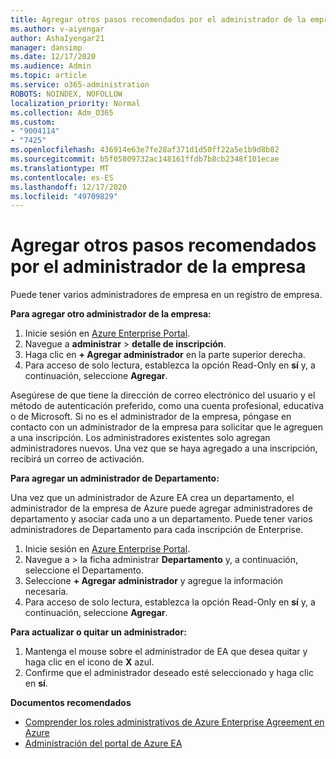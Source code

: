 ```yaml
---
title: Agregar otros pasos recomendados por el administrador de la empresa
ms.author: v-aiyengar
author: AshaIyengar21
manager: dansimp
ms.date: 12/17/2020
ms.audience: Admin
ms.topic: article
ms.service: o365-administration
ROBOTS: NOINDEX, NOFOLLOW
localization_priority: Normal
ms.collection: Adm_O365
ms.custom:
- "9004114"
- "7425"
ms.openlocfilehash: 436914e63e7fe28af371d1d50ff22a5e1b9d8b82
ms.sourcegitcommit: b5f05809732ac148161ffdb7b8cb2348f101ecae
ms.translationtype: MT
ms.contentlocale: es-ES
ms.lasthandoff: 12/17/2020
ms.locfileid: "49709829"
---
```

# <a name="add-another-enterprise-administrator---recommended-steps"></a>Agregar otros pasos recomendados por el administrador de la empresa

Puede tener varios administradores de empresa en un registro de empresa.

**Para agregar otro administrador de la empresa:**

1. Inicie sesión en [Azure Enterprise Portal](https://ea.azure.com/).
1. Navegue a **administrar**  >  **detalle de inscripción**.
1. Haga clic en **+ Agregar administrador** en la parte superior derecha.
1. Para acceso de solo lectura, establezca la opción Read-Only en **sí** y, a continuación, seleccione **Agregar**.

Asegúrese de que tiene la dirección de correo electrónico del usuario y el método de autenticación preferido, como una cuenta profesional, educativa o de Microsoft. Si no es el administrador de la empresa, póngase en contacto con un administrador de la empresa para solicitar que le agreguen a una inscripción. Los administradores existentes solo agregan administradores nuevos. Una vez que se haya agregado a una inscripción, recibirá un correo de activación.

**Para agregar un administrador de Departamento:**

Una vez que un administrador de Azure EA crea un departamento, el administrador de la empresa de Azure puede agregar administradores de departamento y asociar cada uno a un departamento. Puede tener varios administradores de Departamento para cada inscripción de Enterprise.

1. Inicie sesión en [Azure Enterprise Portal](https://ea.azure.com/).
1. Navegue a   >  la ficha administrar **Departamento** y, a continuación, seleccione el Departamento.
1. Seleccione **+ Agregar administrador** y agregue la información necesaria.
1. Para acceso de solo lectura, establezca la opción Read-Only en **sí** y, a continuación, seleccione **Agregar**.

**Para actualizar o quitar un administrador:**

1. Mantenga el mouse sobre el administrador de EA que desea quitar y haga clic en el icono de **X** azul.
1. Confirme que el administrador deseado esté seleccionado y haga clic en **sí**.

**Documentos recomendados**

- [Comprender los roles administrativos de Azure Enterprise Agreement en Azure](https://docs.microsoft.com/azure/billing/billing-understand-ea-roles)
- [Administración del portal de Azure EA](https://docs.microsoft.com/azure/billing/billing-ea-portal-administration)
